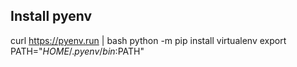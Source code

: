 ## Install pyenv

curl https://pyenv.run | bash
python -m  pip install virtualenv
export PATH="$HOME/.pyenv/bin:$PATH"
